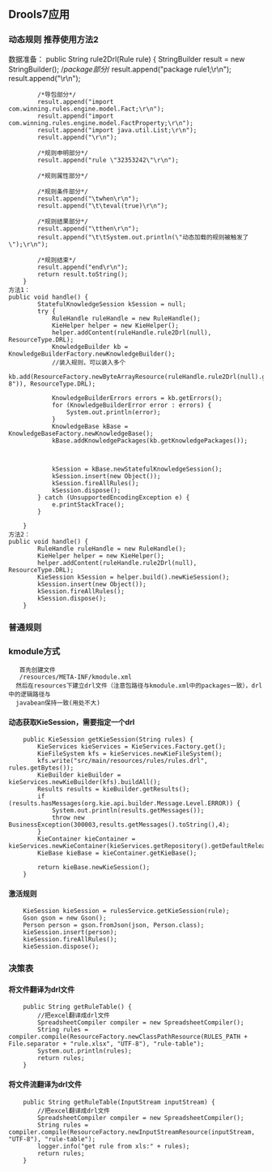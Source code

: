 ## Drools7应用



### 动态规则 推荐使用方法2

  数据准备：
    public String rule2Drl(Rule rule) {
            StringBuilder result = new StringBuilder();
            /*package部分*/
            result.append("package rule1;\r\n");
            result.append("\r\n");
   
            /*导包部分*/
            result.append("import com.winning.rules.engine.model.Fact;\r\n");
            result.append("import com.winning.rules.engine.model.FactProperty;\r\n");
            result.append("import java.util.List;\r\n");
            result.append("\r\n");
     
            /*规则申明部分*/
            result.append("rule \"32353242\"\r\n");
     
            /*规则属性部分*/
     
            /*规则条件部分*/
            result.append("\twhen\r\n");
            result.append("\t\teval(true)\r\n");
     
            /*规则结果部分*/
            result.append("\tthen\r\n");
            result.append("\t\tSystem.out.println(\"动态加载的规则被触发了\");\r\n");
     
            /*规则结束*/
            result.append("end\r\n");
            return result.toString();
        }
    方法1：
    public void handle() {
            StatefulKnowledgeSession kSession = null;
            try {
                RuleHandle ruleHandle = new RuleHandle();
                KieHelper helper = new KieHelper();
                helper.addContent(ruleHandle.rule2Drl(null), ResourceType.DRL);
                KnowledgeBuilder kb = KnowledgeBuilderFactory.newKnowledgeBuilder();
                //装入规则，可以装入多个
                kb.add(ResourceFactory.newByteArrayResource(ruleHandle.rule2Drl(null).getBytes("utf-8")), ResourceType.DRL);
     
                KnowledgeBuilderErrors errors = kb.getErrors();
                for (KnowledgeBuilderError error : errors) {
                    System.out.println(error);
                }
                KnowledgeBase kBase = KnowledgeBaseFactory.newKnowledgeBase();
                kBase.addKnowledgePackages(kb.getKnowledgePackages());
     
     
     
                kSession = kBase.newStatefulKnowledgeSession();
                kSession.insert(new Object());
                kSession.fireAllRules();
                kSession.dispose();
            } catch (UnsupportedEncodingException e) {
                e.printStackTrace();
            }
     
        }
    方法2：
    public void handle() {
            RuleHandle ruleHandle = new RuleHandle();
            KieHelper helper = new KieHelper();
            helper.addContent(ruleHandle.rule2Drl(null), ResourceType.DRL);
            KieSession kSession = helper.build().newKieSession();
            kSession.insert(new Object());
            kSession.fireAllRules();
            kSession.dispose();
        }

### 普通规则

### kmodule方式
       首先创建文件
       /resources/META-INF/kmodule.xml
      然后在resources下建立drl文件（注意包路径与kmodule.xml中的packages一致），drl中的逻辑路径与
      javabean保持一致(用处不大)

#### 动态获取KieSession，需要指定一个drl
```
    public KieSession getKieSession(String rules) {
        KieServices kieServices = KieServices.Factory.get();
        KieFileSystem kfs = kieServices.newKieFileSystem();
        kfs.write("src/main/resources/rules/rules.drl", rules.getBytes());
        KieBuilder kieBuilder = kieServices.newKieBuilder(kfs).buildAll();
        Results results = kieBuilder.getResults();
        if (results.hasMessages(org.kie.api.builder.Message.Level.ERROR)) {
            System.out.println(results.getMessages());
            throw new BusinessException(300003,results.getMessages().toString(),4);
        }
        KieContainer kieContainer = kieServices.newKieContainer(kieServices.getRepository().getDefaultReleaseId());
        KieBase kieBase = kieContainer.getKieBase();

        return kieBase.newKieSession();
    }
```
#### 激活规则
```
    KieSession kieSession = rulesService.getKieSession(rule);
    Gson gson = new Gson();
    Person person = gson.fromJson(json, Person.class);
    kieSession.insert(person);
    kieSession.fireAllRules();
    kieSession.dispose();
```

### 决策表

#### 将文件翻译为drl文件
```
    public String getRuleTable() {
        //把excel翻译成drl文件
        SpreadsheetCompiler compiler = new SpreadsheetCompiler();
        String rules = compiler.compile(ResourceFactory.newClassPathResource(RULES_PATH + File.separator + "rule.xlsx", "UTF-8"), "rule-table");
        System.out.println(rules);
        return rules;
    }
```
#### 将文件流翻译为drl文件
```
    public String getRuleTable(InputStream inputStream) {
        //把excel翻译成drl文件
        SpreadsheetCompiler compiler = new SpreadsheetCompiler();
        String rules = compiler.compile(ResourceFactory.newInputStreamResource(inputStream, "UTF-8"), "rule-table");
        logger.info("get rule from xls:" + rules);
        return rules;
    }
```
